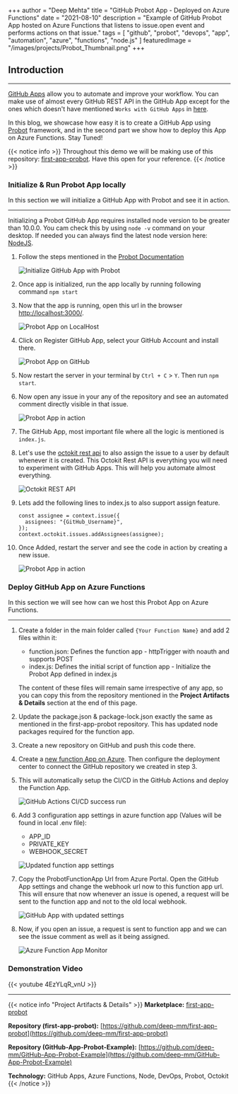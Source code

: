 +++
author = "Deep Mehta"
title = "GitHub Probot App - Deployed on Azure Functions"
date = "2021-08-10"
description = "Example of GitHub Probot App hosted on Azure Functions that listens to issue.open event and performs actions on that issue."
tags = [
    "github",
    "probot",
    "devops",
    "app",
    "automation",
    "azure",
    "functions",
    "node.js"
]
featuredImage = "/images/projects/Probot_Thumbnail.png"
+++

## Introduction

---

[GitHub Apps](https://docs.github.com/en/developers/apps) allow you to automate and improve your workflow. You can make use of almost every GitHub REST API in the GitHub App except for the ones which doesn't have mentioned `Works with GitHub Apps` in [here](https://docs.github.com/en/rest/reference/).

In this blog, we showcase how easy it is to create a GitHub App using [Probot](https://probot.github.io/docs/README/) framework, and in the second part we show how to deploy this App on Azure Functions. Stay Tuned!

{{< notice info >}}
Throughout this demo we will be making use of this repository: [first-app-probot](https://github.com/deep-mm/first-app-probot). Have this open for your reference.
{{< /notice >}}

### Initialize & Run Probot App locally

In this section we will initialize a GitHub App with Probot and see it in action.

---

Initializing a Probot GitHub App requires installed node version to be greater than 10.0.0. You cam check this by using `node -v` command on your desktop. If needed you can always find the latest node version here: [NodeJS](https://nodejs.org/).

1. Follow the steps mentioned in the [Probot Documentation](https://probot.github.io/docs/development/#generating-a-new-app)

   ![Initialize GitHub App with Probot](/images/projects/probot_initialize.png)

2. Once app is initialized, run the app locally by running following command `npm start`
3. Now that the app is running, open this url in the browser [http://localhost:3000/](http://localhost:3000/).

   ![Probot App on LocalHost](/images/projects/probot_app_localhost.png)

4. Click on Register GitHub App, select your GitHub Account and install there.

    ![Probot App on GitHub](/images/projects/probot_app_github.png)

5. Now restart the server in your terminal by `Ctrl + C` > `Y`. Then run `npm start`.
6. Now open any issue in your any of the repository and see an automated comment directly visible in that issue.

    ![Probot App in action](/images/projects/probot_app_local_inaction.png)

7. The GitHub App, most important file where all the logic is mentioned is `index.js`.
8. Let's use the [octokit rest api](https://octokit.github.io/rest.js/v18) to also assign the issue to a user by default whenever it is created. This Octokit Rest API is everything you will need to experiment with GitHub Apps. This will help you automate almost everything.

    ![Octokit REST API](/images/projects/probot_octokit_rest.png)

9. Lets add the following lines to index.js to also support assign feature.

    ```node
    const assignee = context.issue({
      assignees: "{GitHub_Username}",
    });
    context.octokit.issues.addAssignees(assignee);
    ```

10. Once Added, restart the server and see the code in action by creating a new issue.

    ![Probot App in action](/images/projects/probot_app_local_inaction_1.png)

### Deploy GitHub App on Azure Functions

In this section we will see how can we host this Probot App on Azure Functions.

---

1. Create a folder in the main folder called `{Your Function Name}` and add 2 files within it:
   - function.json: Defines the function app - httpTrigger with noauth and supports POST
   - index.js: Defines the initial script of function app - Initialize the Probot App defined in index.js

    The content of these files will remain same irrespective of any app, so you can copy this from the repository mentioned in the **Project Artifacts & Details** section at the end of this page.

2. Update the package.json & package-lock.json exactly the same as mentioned in the first-app-probot repository. This has updated node packages required for the function app.

3. Create a new repository on GitHub and push this code there.

4. Create a [new function App on Azure](https://docs.microsoft.com/en-us/azure/azure-functions/functions-create-function-app-portal). Then configure the deployment center to connect the GitHub repository we created in step 3.

5. This will automatically setup the CI/CD in the GitHub Actions and deploy the Function App.

    ![GitHub Actions CI/CD success run](/images/projects/probot_github_cicd.png)

6. Add 3 configuration app settings in azure function app (Values will be found in local .env file):

   - APP_ID
   - PRIVATE_KEY
   - WEBHOOK_SECRET

    ![Updated function app settings](/images/projects/probot_function_appsettings.png)

7. Copy the ProbotFunctionApp Url from Azure Portal. Open the GitHub App settings and change the webhook url now to this function app url. This will ensure that now whenever an issue is opened, a request will be sent to the function app and not to the old local webhook.

    ![GitHub App with updated settings](/images/projects/probot_app_github_update.png)

8. Now, if you open an issue, a request is sent to function app and we can see the issue comment as well as it being assigned.

    ![Azure Function App Monitor](/images/projects/probot_function_monitor.png)

### Demonstration Video

{{< youtube 4EzYLqR_vnU >}}

---

{{< notice info "Project Artifacts & Details" >}}
**Marketplace:** [first-app-probot](https://github.com/apps/first-app-probot)

**Repository (first-app-probot):** [https://github.com/deep-mm/first-app-probot](https://github.com/deep-mm/first-app-probot)

**Repository (GitHub-App-Probot-Example):** [https://github.com/deep-mm/GitHub-App-Probot-Example](https://github.com/deep-mm/GitHub-App-Probot-Example)

**Technology:** GitHub Apps, Azure Functions, Node, DevOps, Probot, Octokit
{{< /notice >}}
